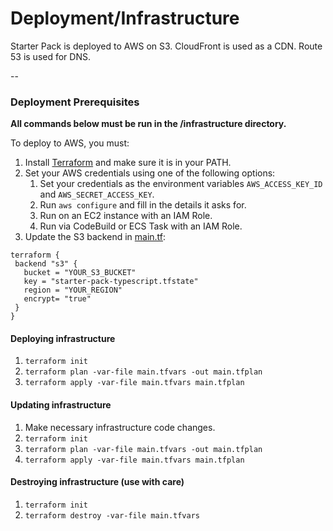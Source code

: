 # Deployment/Infrastructure

Starter Pack is deployed to AWS on S3. CloudFront is used as a CDN. Route 53 is used for DNS.

--

### Deployment Prerequisites

**All commands below must be run in the /infrastructure directory.**

To deploy to AWS, you must:

1. Install [Terraform](https://www.terraform.io/) and make sure it is in your PATH.
1. Set your AWS credentials using one of the following options:
   1. Set your credentials as the environment variables `AWS_ACCESS_KEY_ID` and `AWS_SECRET_ACCESS_KEY`.
   1. Run `aws configure` and fill in the details it asks for.
   1. Run on an EC2 instance with an IAM Role.
   1. Run via CodeBuild or ECS Task with an IAM Role.
 1. Update the S3 backend in [main.tf](./main.tf):
 ```
terraform {
  backend "s3" {
    bucket = "YOUR_S3_BUCKET"
    key = "starter-pack-typescript.tfstate"
    region = "YOUR_REGION"
    encrypt= "true"
  }
}
```

#### Deploying infrastructure

1. `terraform init`
1. `terraform plan -var-file main.tfvars -out main.tfplan`
1. `terraform apply -var-file main.tfvars main.tfplan`

#### Updating infrastructure

1. Make necessary infrastructure code changes.
1. `terraform init`
1. `terraform plan -var-file main.tfvars -out main.tfplan`
1. `terraform apply -var-file main.tfvars main.tfplan`

#### Destroying infrastructure (use with care)

1. `terraform init`
1. `terraform destroy -var-file main.tfvars`
